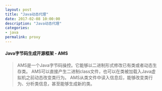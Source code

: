 ```yaml
---
layout: post
title: "Java动态代理"
date: 2017-02-08 10:00:00
description: "Java动态代理"
categories:
- java
permalink: proxy
---
```

#### Java字节码生成开源框架 - AMS

>AMS是一个Java字节码操控。它能够以二进制形式修改已有类或者动态生存类。
>AMS可以直接产生二进制class文件，也可以在类被加载入Java虚拟机之前动态改变类行为。
>AMS从类文件中读入信息后，能够改变类行为、分析类信息，甚至能够生成新的类。
